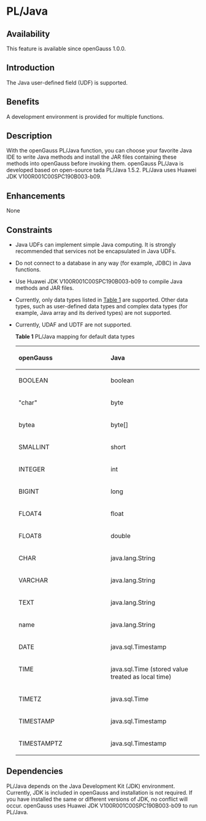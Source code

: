# PL/Java<a name="EN-US_TOPIC_0000001135665711"></a>

## Availability<a name="section56086982"></a>

This feature is available since openGauss 1.0.0.

## Introduction<a name="section35020791"></a>

The Java user-defined field \(UDF\) is supported.

## Benefits<a name="section46751668"></a>

A development environment is provided for multiple functions.

## Description<a name="section18111828"></a>

With the openGauss PL/Java function, you can choose your favorite Java IDE to write Java methods and install the JAR files containing these methods into openGauss before invoking them. openGauss PL/Java is developed based on open-source tada PL/Java 1.5.2. PL/Java uses Huawei JDK V100R001C00SPC190B003-b09.

## Enhancements<a name="section28788730"></a>

None

## Constraints<a name="section06531946143616"></a>

-   Java UDFs can implement simple Java computing. It is strongly recommended that services not be encapsulated in Java UDFs.
-   Do not connect to a database in any way \(for example, JDBC\) in Java functions.
-   Use Huawei JDK V100R001C00SPC190B003-b09 to compile Java methods and JAR files.
-   Currently, only data types listed in [Table 1](#table10200627143416) are supported. Other data types, such as user-defined data types and complex data types (for example, Java array and its derived types) are not supported.
-   Currently, UDAF and UDTF are not supported.

    **Table  1**  PL/Java mapping for default data types

    <a name="table10200627143416"></a>
    <table><thead align="left"><tr id="row52006273347"><th class="cellrowborder" valign="top" width="50%" id="mcps1.2.3.1.1"><p id="p12221055173619"><a name="p12221055173619"></a><a name="p12221055173619"></a>openGauss</p>
    </th>
    <th class="cellrowborder" valign="top" width="50%" id="mcps1.2.3.1.2"><p id="p182285553613"><a name="p182285553613"></a><a name="p182285553613"></a><strong id="b222555123617"><a name="b222555123617"></a><a name="b222555123617"></a>Java</strong></p>
    </th>
    </tr>
    </thead>
    <tbody><tr id="row16200102783419"><td class="cellrowborder" valign="top" width="50%" headers="mcps1.2.3.1.1 "><p id="p1322105512361"><a name="p1322105512361"></a><a name="p1322105512361"></a>BOOLEAN</p>
    </td>
    <td class="cellrowborder" valign="top" width="50%" headers="mcps1.2.3.1.2 "><p id="p1922175514367"><a name="p1922175514367"></a><a name="p1922175514367"></a>boolean</p>
    </td>
    </tr>
    <tr id="row132001827103418"><td class="cellrowborder" valign="top" width="50%" headers="mcps1.2.3.1.1 "><p id="p1623155517366"><a name="p1623155517366"></a><a name="p1623155517366"></a>"char"</p>
    </td>
    <td class="cellrowborder" valign="top" width="50%" headers="mcps1.2.3.1.2 "><p id="p22365583612"><a name="p22365583612"></a><a name="p22365583612"></a>byte</p>
    </td>
    </tr>
    <tr id="row192001627153420"><td class="cellrowborder" valign="top" width="50%" headers="mcps1.2.3.1.1 "><p id="p1124175533612"><a name="p1124175533612"></a><a name="p1124175533612"></a>bytea</p>
    </td>
    <td class="cellrowborder" valign="top" width="50%" headers="mcps1.2.3.1.2 "><p id="p324165512366"><a name="p324165512366"></a><a name="p324165512366"></a>byte[]</p>
    </td>
    </tr>
    <tr id="row52011027113413"><td class="cellrowborder" valign="top" width="50%" headers="mcps1.2.3.1.1 "><p id="p1824155533619"><a name="p1824155533619"></a><a name="p1824155533619"></a>SMALLINT</p>
    </td>
    <td class="cellrowborder" valign="top" width="50%" headers="mcps1.2.3.1.2 "><p id="p1424955103619"><a name="p1424955103619"></a><a name="p1424955103619"></a>short</p>
    </td>
    </tr>
    <tr id="row520182783411"><td class="cellrowborder" valign="top" width="50%" headers="mcps1.2.3.1.1 "><p id="p32475516360"><a name="p32475516360"></a><a name="p32475516360"></a>INTEGER</p>
    </td>
    <td class="cellrowborder" valign="top" width="50%" headers="mcps1.2.3.1.2 "><p id="p72485573617"><a name="p72485573617"></a><a name="p72485573617"></a>int</p>
    </td>
    </tr>
    <tr id="row2126124903615"><td class="cellrowborder" valign="top" width="50%" headers="mcps1.2.3.1.1 "><p id="p112415517366"><a name="p112415517366"></a><a name="p112415517366"></a>BIGINT</p>
    </td>
    <td class="cellrowborder" valign="top" width="50%" headers="mcps1.2.3.1.2 "><p id="p12410551363"><a name="p12410551363"></a><a name="p12410551363"></a>long</p>
    </td>
    </tr>
    <tr id="row113734619364"><td class="cellrowborder" valign="top" width="50%" headers="mcps1.2.3.1.1 "><p id="p1224175519367"><a name="p1224175519367"></a><a name="p1224175519367"></a>FLOAT4</p>
    </td>
    <td class="cellrowborder" valign="top" width="50%" headers="mcps1.2.3.1.2 "><p id="p1324155513366"><a name="p1324155513366"></a><a name="p1324155513366"></a>float</p>
    </td>
    </tr>
    <tr id="row1220119277343"><td class="cellrowborder" valign="top" width="50%" headers="mcps1.2.3.1.1 "><p id="p4245552369"><a name="p4245552369"></a><a name="p4245552369"></a>FLOAT8</p>
    </td>
    <td class="cellrowborder" valign="top" width="50%" headers="mcps1.2.3.1.2 "><p id="p132415556365"><a name="p132415556365"></a><a name="p132415556365"></a>double</p>
    </td>
    </tr>
    <tr id="row194001343143617"><td class="cellrowborder" valign="top" width="50%" headers="mcps1.2.3.1.1 "><p id="p524055113617"><a name="p524055113617"></a><a name="p524055113617"></a>CHAR</p>
    </td>
    <td class="cellrowborder" valign="top" width="50%" headers="mcps1.2.3.1.2 "><p id="p024195516368"><a name="p024195516368"></a><a name="p024195516368"></a>java.lang.String</p>
    </td>
    </tr>
    <tr id="row989924003617"><td class="cellrowborder" valign="top" width="50%" headers="mcps1.2.3.1.1 "><p id="p1724155512367"><a name="p1724155512367"></a><a name="p1724155512367"></a>VARCHAR</p>
    </td>
    <td class="cellrowborder" valign="top" width="50%" headers="mcps1.2.3.1.2 "><p id="p192418558360"><a name="p192418558360"></a><a name="p192418558360"></a>java.lang.String</p>
    </td>
    </tr>
    <tr id="row120172753416"><td class="cellrowborder" valign="top" width="50%" headers="mcps1.2.3.1.1 "><p id="p92475512360"><a name="p92475512360"></a><a name="p92475512360"></a>TEXT</p>
    </td>
    <td class="cellrowborder" valign="top" width="50%" headers="mcps1.2.3.1.2 "><p id="p132411553366"><a name="p132411553366"></a><a name="p132411553366"></a>java.lang.String</p>
    </td>
    </tr>
    <tr id="row1154313281354"><td class="cellrowborder" valign="top" width="50%" headers="mcps1.2.3.1.1 "><p id="p42455515364"><a name="p42455515364"></a><a name="p42455515364"></a>name</p>
    </td>
    <td class="cellrowborder" valign="top" width="50%" headers="mcps1.2.3.1.2 "><p id="p92645513367"><a name="p92645513367"></a><a name="p92645513367"></a>java.lang.String</p>
    </td>
    </tr>
    <tr id="row627313814365"><td class="cellrowborder" valign="top" width="50%" headers="mcps1.2.3.1.1 "><p id="p426125515368"><a name="p426125515368"></a><a name="p426125515368"></a>DATE</p>
    </td>
    <td class="cellrowborder" valign="top" width="50%" headers="mcps1.2.3.1.2 "><p id="p626175533613"><a name="p626175533613"></a><a name="p626175533613"></a>java.sql.Timestamp</p>
    </td>
    </tr>
    <tr id="row9126123918355"><td class="cellrowborder" valign="top" width="50%" headers="mcps1.2.3.1.1 "><p id="p142695523610"><a name="p142695523610"></a><a name="p142695523610"></a>TIME</p>
    </td>
    <td class="cellrowborder" valign="top" width="50%" headers="mcps1.2.3.1.2 "><p id="p2261855153620"><a name="p2261855153620"></a><a name="p2261855153620"></a>java.sql.Time (stored value treated as local time)</p>
    </td>
    </tr>
    <tr id="row47181243113513"><td class="cellrowborder" valign="top" width="50%" headers="mcps1.2.3.1.1 "><p id="p1826055193619"><a name="p1826055193619"></a><a name="p1826055193619"></a>TIMETZ</p>
    </td>
    <td class="cellrowborder" valign="top" width="50%" headers="mcps1.2.3.1.2 "><p id="p726165553613"><a name="p726165553613"></a><a name="p726165553613"></a>java.sql.Time</p>
    </td>
    </tr>
    <tr id="row16150193563516"><td class="cellrowborder" valign="top" width="50%" headers="mcps1.2.3.1.1 "><p id="p52755593616"><a name="p52755593616"></a><a name="p52755593616"></a>TIMESTAMP</p>
    </td>
    <td class="cellrowborder" valign="top" width="50%" headers="mcps1.2.3.1.2 "><p id="p02745533610"><a name="p02745533610"></a><a name="p02745533610"></a>java.sql.Timestamp</p>
    </td>
    </tr>
    <tr id="row1445023473613"><td class="cellrowborder" valign="top" width="50%" headers="mcps1.2.3.1.1 "><p id="p9278556361"><a name="p9278556361"></a><a name="p9278556361"></a>TIMESTAMPTZ</p>
    </td>
    <td class="cellrowborder" valign="top" width="50%" headers="mcps1.2.3.1.2 "><p id="p927135543614"><a name="p927135543614"></a><a name="p927135543614"></a>java.sql.Timestamp</p>
    </td>
    </tr>
    </tbody>
    </table>


## Dependencies<a name="section57771982"></a>

PL/Java depends on the Java Development Kit (JDK) environment. Currently, JDK is included in openGauss and installation is not required. If you have installed the same or different versions of JDK, no conflict will occur. openGauss uses Huawei JDK V100R001C00SPC190B003-b09 to run PL/Java.
